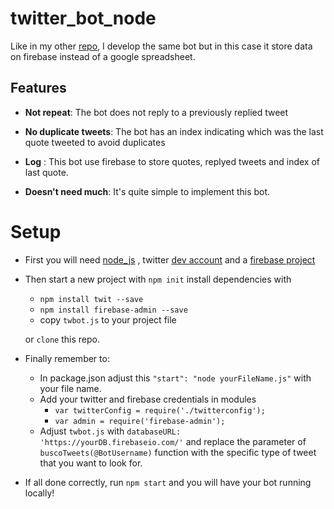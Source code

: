# twitter_bot_node
Like in my other [repo](https://github.com/juantubello/twitter_bot), I develop the same bot but in this case it store data on firebase
instead of a google spreadsheet.

## Features

- **Not repeat**: The bot does not reply to a previously replied tweet

- **No duplicate tweets**: The bot has an index indicating which was the last quote tweeted to avoid duplicates

- **Log** : This bot use firebase to store quotes, replyed tweets and index of last quote.

- **Doesn't need much**: It's quite simple to implement this bot.

# Setup

- First you will need [node_js](https://nodejs.org/es/) , twitter [dev account](https://developer.twitter.com/en/apply-for-access) and a [firebase project](https://firebase.google.com/?hl=es)
- Then start a new project with ```npm init``` install dependencies with
   - ```npm install twit --save``` 
   - ```npm install firebase-admin --save``` 
   - copy ```twbot.js``` to your project file
   
  or ```clone``` this repo.
  
- Finally remember to:
  - In package.json adjust this ```"start": "node yourFileName.js"``` with your file name.
  - Add your twitter and firebase credentials in modules
    - ```var twitterConfig = require('./twitterconfig');``` 
    - ```var admin = require('firebase-admin');```
  - Adjust ```twbot.js``` with ```databaseURL: 'https://yourDB.firebaseio.com/'``` and replace the parameter of 
    ```buscoTweets(@BotUsername)``` function with the specific type of tweet that you want to look for.
    
- If all done correctly, run ```npm start``` and you will have your bot running locally! 

    
   
